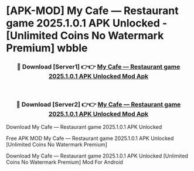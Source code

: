 # [APK-MOD] My Cafe — Restaurant game 2025.1.0.1 APK Unlocked - [Unlimited Coins No Watermark Premium] wbble



<div align="center">
<h3>🔴 Download [Server1] 👉👉 <a href="https://momento.my/?title=My_Cafe_—_Restaurant_game_2025.1.0.1_APK_Unlocked">My Cafe — Restaurant game 2025.1.0.1 APK Unlocked Mod Apk</a></h3><br>

<h3>🔴 Download [Server2] 👉👉 <a href="https://momento.my/?title=My_Cafe_—_Restaurant_game_2025.1.0.1_APK_Unlocked">My Cafe — Restaurant game 2025.1.0.1 APK Unlocked Mod Apk</a></h3>
</div>



Download My Cafe — Restaurant game 2025.1.0.1 APK Unlocked 

Free APK MOD My Cafe — Restaurant game 2025.1.0.1 APK Unlocked [Unlimited Coins No Watermark Premium]

Download My Cafe — Restaurant game 2025.1.0.1 APK Unlocked [Unlimited Coins No Watermark Premium] Mod For Android
